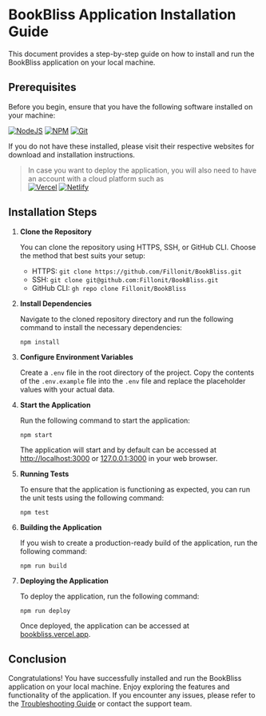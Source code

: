 # BookBliss Application Installation Guide

This document provides a step-by-step guide on how to install and run the BookBliss application on your local machine.

## Prerequisites

Before you begin, ensure that you have the following software installed on your machine:

[![NodeJS](https://img.shields.io/badge/node.js-6DA55F?style=for-the-badge&logo=node.js&logoColor=white)](https://nodejs.org/)
[![NPM](https://img.shields.io/badge/NPM-%23CB3837.svg?style=for-the-badge&logo=npm&logoColor=white)](https://www.npmjs.com/)
[![Git](https://img.shields.io/badge/git-%23F05033.svg?style=for-the-badge&logo=git&logoColor=white)](https://git-scm.com/)

If you do not have these installed, please visit their respective websites for download and installation instructions.

> In case you want to deploy the application, you will also need to have an account with a cloud platform such as <br>[![Vercel](https://img.shields.io/badge/vercel-%23000000.svg?style=for-the-badge&logo=vercel&logoColor=white)](https://vercel.com/) 
[![Netlify](https://img.shields.io/badge/netlify-%2300C7B7.svg?style=for-the-badge&logo=netlify&logoColor=white)](https://www.netlify.com/)


## Installation Steps

1. **Clone the Repository**

    You can clone the repository using HTTPS, SSH, or GitHub CLI. Choose the method that best suits your setup:

    - HTTPS: `git clone https://github.com/Fillonit/BookBliss.git`
    - SSH: `git clone git@github.com:Fillonit/BookBliss.git`
    - GitHub CLI: `gh repo clone Fillonit/BookBliss`

2. **Install Dependencies**

    Navigate to the cloned repository directory and run the following command to install the necessary dependencies:

    `npm install`

3. **Configure Environment Variables**

    Create a `.env` file in the root directory of the project. Copy the contents of the `.env.example` file into the `.env` file and replace the placeholder values with your actual data.

4. **Start the Application**

    Run the following command to start the application:

    `npm start`

    The application will start and by default can be accessed at [http://localhost:3000](http://localhost:3000) or [127.0.0.1:3000](http://127.0.0.1:3000) in your web browser.

5. **Running Tests**

    To ensure that the application is functioning as expected, you can run the unit tests using the following command:

    `npm test`

6. **Building the Application**

    If you wish to create a production-ready build of the application, run the following command:

    `npm run build`

7. **Deploying the Application**

    To deploy the application, run the following command:

    `npm run deploy`

    Once deployed, the application can be accessed at [bookbliss.vercel.app](https://bookbliss.vercel.app/).

## Conclusion

Congratulations! You have successfully installed and run the BookBliss application on your local machine. Enjoy exploring the features and functionality of the application. If you encounter any issues, please refer to the [Troubleshooting Guide](/docs/troubleshooting.md) or contact the support team.